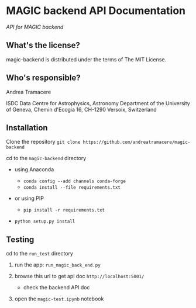 MAGIC backend API Documentation
==========================================
*API for MAGIC backend*

What's the license?
-------------------

magic-backend is distributed under the terms of The MIT License.

Who's responsible?
-------------------
Andrea Tramacere

ISDC Data Centre for Astrophysics, Astronomy Department of the University of Geneva, Chemin d'Ecogia 16, CH-1290 Versoix, Switzerland


Installation
------------
Clone the repository `git clone https://github.com/andreatramacere/magic-backend`

cd to the `magic-backend` directory 

* using Anaconda
 
     * `conda config --add channels conda-forge`
     * `conda install --file requirements.txt`
    
* or using PIP
     * `pip install -r requirements.txt`

* `python setup.py install`

Testing 
-------
cd to the `run_test` directory 

 

1) run the app: `run_magic_back_end.py`

2) browse this url to get api doc `http://localhost:5001/`
    * check the backend API doc

3) open the `magic-test.ipynb` notebook

